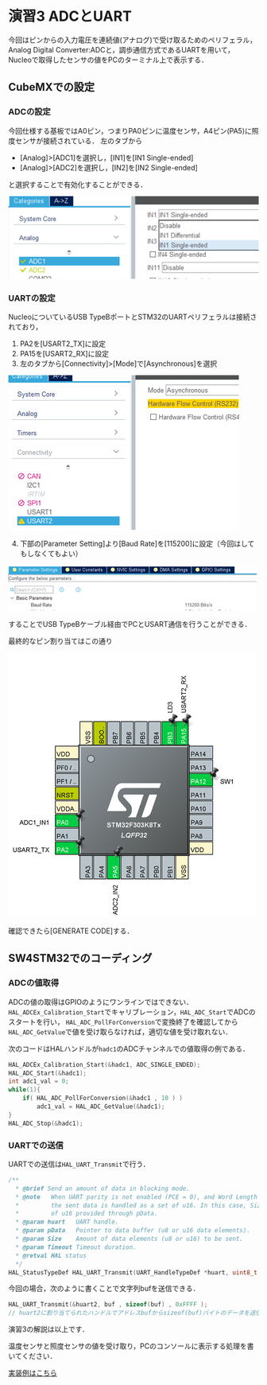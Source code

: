 # 演習3 ADCとUART

今回はピンからの入力電圧を連続値(アナログ)で受け取るためのペリフェラル，Analog Digital Converter:ADCと，調歩通信方式であるUARTを用いて，
Nucleoで取得したセンサの値をPCのターミナル上で表示する．

## CubeMXでの設定

### ADCの設定

今回仕様する基板ではA0ピン，つまりPA0ピンに温度センサ，A4ピン(PA5)に照度センサが接続されている．
左のタブから
- [Analog]>[ADC1]を選択し，[IN1]を[IN1 Single-ended]
- [Analog]>[ADC2]を選択し，[IN2]を[IN2 Single-ended]

と選択することで有効化することができる．

![ADCピン](./img/adc_pin_assign.png)

### UARTの設定

NucleoについているUSB TypeBポートとSTM32のUARTペリフェラルは接続されており，

1. PA2を[USART2_TX]に設定
2. PA15を[USART2_RX]に設定
3. 左のタブから[Connectivity]>[Mode]で[Asynchronous]を選択

![UART有効化](./img/usart_enable.png)

4. 下部の[Parameter Setting]より[Baud Rate]を[115200]に設定（今回はしてもしなくてもよい）

![ボーレート](./img/baud_rate.png)

することでUSB TypeBケーブル経由でPCとUSART通信を行うことができる．



最終的なピン割り当てはこの通り

![ピン割り当て](./img/pin_assign.png)

確認できたら[GENERATE CODE]する．

## SW4STM32でのコーディング


### ADCの値取得

ADCの値の取得はGPIOのようにワンラインではできない．
```HAL_ADCEx_Calibration_Start```でキャリブレーション，```HAL_ADC_Start```でADCのスタートを行い，
```HAL_ADC_PollForConversion```で変換終了を確認してから```HAL_ADC_GetValue```で値を受け取らなければ，適切な値を受け取れない．

次のコードはHALハンドルが```hadc1```のADCチャンネルでの値取得の例である．

```c
HAL_ADCEx_Calibration_Start(&hadc1, ADC_SINGLE_ENDED);
HAL_ADC_Start(&hadc1);
int adc1_val = 0;
while(1){
    if( HAL_ADC_PollForConversion(&hadc1 , 10 ) )
	    adc1_val = HAL_ADC_GetValue(&hadc1);
}
HAL_ADC_Stop(&hadc1);
```

### UARTでの送信

UARTでの送信は```HAL_UART_Transmit```で行う．

```c
/**
  * @brief Send an amount of data in blocking mode.
  * @note   When UART parity is not enabled (PCE = 0), and Word Length is configured to 9 bits (M1-M0 = 01),
  *         the sent data is handled as a set of u16. In this case, Size must indicate the number
  *         of u16 provided through pData.
  * @param huart   UART handle.
  * @param pData   Pointer to data buffer (u8 or u16 data elements).
  * @param Size    Amount of data elements (u8 or u16) to be sent.
  * @param Timeout Timeout duration.
  * @retval HAL status
  */
HAL_StatusTypeDef HAL_UART_Transmit(UART_HandleTypeDef *huart, uint8_t *pData, uint16_t Size, uint32_t Timeout)
```

今回の場合，次のように書くことで文字列bufを送信できる．

```c
HAL_UART_Transmit(&huart2, buf , sizeof(buf) , 0xFFFF );
// huart2に割り当てられたハンドルでアドレスbufからsizeof(buf)バイトのデータを送信する．送信完了待ち時間は0xFFFFミリ秒
```

演習3の解説は以上です．

温度センサと照度センサの値を受け取り，PCのコンソールに表示する処理を書いてください．

[実装例はこちら](./main.c)